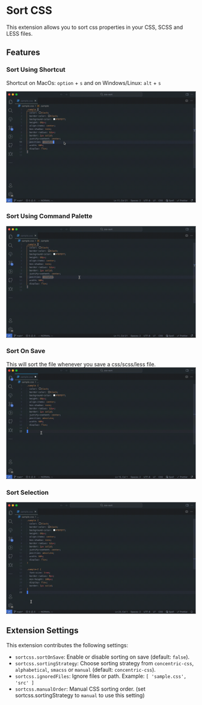 # Sort CSS

This extension allows you to sort css properties in your CSS, SCSS and LESS files.

## Features

### Sort Using Shortcut

Shortcut on MacOs: `option` + `s` and on Windows/Linux: `alt` + `s`

![Sort Using Sortcut](images/sort_using_shortcut.gif)

### Sort Using Command Palette

![Sort Using Command Palette](images/sort_using_command_palette.gif)

### Sort On Save

This will sort the file whenever you save a css/scss/less file.
![Sort On Save](images/sort_on_save.gif)

### Sort Selection

![Sort Selection](images/sort_selection.gif)

## Extension Settings

This extension contributes the following settings:

- `sortcss.sortOnSave`: Enable or disable sorting on save (default: `false`).
- `sortcss.sortingStrategy`: Choose sorting strategy from `concentric-css`, `alphabetical`, `smacss` or `manual` (default: `concentric-css`).
- `sortcss.ignoredFiles`: Ignore files or path. Example: `[ 'sample.css', 'src' ]`
- `sortcss.manualOrder`: Manual CSS sorting order. (set sortcss.sortingStrategy to `manual` to use this setting)
